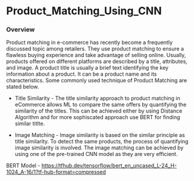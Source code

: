 # Product_Matching_Using_CNN

### Overview
Product matching in e-commerce has recently become a frequently discussed topic among retailers. They use product matching to ensure a flawless buying experience and take advantage of selling online. Usually, products offered on different platforms are described by a title, attributes, and image. A product title is usually a brief text identifying the key information about a product. It can be a product name and its characteristics. Some commonly used technique of Product Matching are stated below.

- Title Similarity - The title similarity approach to product matching in eCommerce allows ML to compare the same offers by quantifying the similarity of the titles. This can be achieved either by using Distance Algorithm and for more sophiscated approach use BERT for finding similar titlte.

- Image Matching - Image similarity is based on the similar principle as title similarity. To detect the same products, the process of quantifying image similarity is involved. The image matching can be achieved by using one of the pre-trained CNN model as they are very efficient.


BERT Model - https://tfhub.dev/tensorflow/bert_en_uncased_L-24_H-1024_A-16/1?tf-hub-format=compressed

